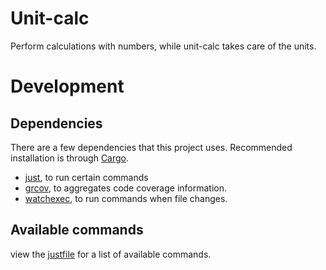 <!-- 
This README describes the package. If you publish this package to pub.dev,
this README's contents appear on the landing page for your package.

For information about how to write a good package README, see the guide for
[writing package pages](https://dart.dev/guides/libraries/writing-package-pages). 

For general information about developing packages, see the Dart guide for
[creating packages](https://dart.dev/guides/libraries/create-library-packages)
and the Flutter guide for
[developing packages and plugins](https://flutter.dev/developing-packages). 
-->
# Unit-calc 
Perform calculations with numbers, while unit-calc takes care of the units.

# Development
## Dependencies 
There are a few dependencies that this project uses.
Recommended installation is through [Cargo](https://doc.rust-lang.org/stable/cargo/).
- [just](https://github.com/casey/just), to run certain commands 
- [grcov](https://github.com/mozilla/grcov), to aggregates code coverage information.
- [watchexec](https://github.com/watchexec/watchexec), to run commands when file changes.

## Available commands
view the [justfile](./justfile) for a list of available commands.